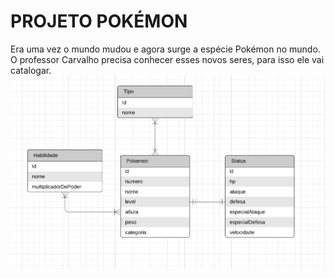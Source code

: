 # PROJETO POKÉMON 
Era uma vez o mundo mudou e agora surge a espécie Pokémon no mundo.
O professor Carvalho precisa conhecer esses novos seres, para isso ele vai catalogar.
![Alt text](https://github.com/brzonatto/trabalho-final-modulos/blob/main/V1.png "DER")

